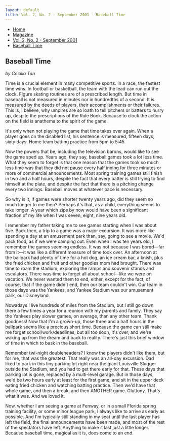 ```yaml
---
layout: default
title: Vol. 2, No. 2 - September 2001 - Baseball Time
---
```

<nav class="breadcrumb" aria-label="breadcrumbs">
  <ul>
    <li><a href="{{ site.url }}{{ site.baseurl }}/index.html">Home</a></li>
    <li><a href="../magazine-home.html">Magazine</a></li>
    <li><a href="bi_vol_2_no_2_home.html">Vol. 2, No. 2 - September 2001</a></li>
    <li class="is-active"><a href="#" aria-current="page">Baseball Time</a></li>
  </ul>
</nav>

<section class="storycontent">
  <h1>Baseball Time</h1>
  <p><em>by Cecilia Tan</em></p>

  <p>
    Time is a crucial element in many competitive sports. In a race, the fastest time wins. In football or basketball, the team with the lead can run out the clock. Figure skating routines are of a prescribed length. But time in baseball is not measured in minutes nor in hundredths of a second. It is measured by the deeds of players, their accomplishments or their failures. This is, I believe, why umpires are so loath to tell pitchers or batters to hurry up, despite the prescriptions of the Rule Book. Because to clock the action on the field is anathema to the spirit of the game.
  </p>

  <p>
    It's only when not playing the game that time takes over again. When a player goes on the disabled list, his sentence is measured, fifteen days, sixty days. Home team batting practice from 5pm to 5:45.
  </p>

  <p>
    Now the powers that be, including the television barons, would like to see the game sped up. Years ago, they say, baseball games took a lot less time. What they seem to forget is that one reason that the games took so much less time was that they did not pause every half inning for three minutes or more of commercial announcements. Most spring training games still finish in two and a half hours, despite the fact that every batter is still trying to find himself at the plate, and despite the fact that there is a pitching change every two innings. Baseball moves at whatever pace is necessary.
  </p>

  <p>
    So why is it, if games were shorter twenty years ago, did they seem so much longer to me then? Perhaps it's that, as a child, everything seems to take longer. A year which zips by now would have been a significant fraction of my life when I was seven, eight, nine years old.
  </p>

  <p>
    I remember my father taking me to see games starting when I was about five. Back then, a trip to a game was a major excursion. It was more like spending a day at an amusement park than, say, going to see a movie. We'd pack food, as if we were camping out. Even when I was ten years old, I remember the games seeming endless. It was not because I was bored&mdash;far from it&mdash;it was like a different measure of time took over. An afternoon at the ballpark had plenty of time for a hot dog, an ice cream bar, a knish, plus the fried chicken and fruit and other goodies mom had brought. There was time to roam the stadium, exploring the ramps and souvenir stands and escalators. There was time to forget all about school&mdash;like we were on vacation. We never wanted them to end, either, except for the fact, of course, that if the game didn't end, then our team couldn't win. Our team in those days was the Yankees, and Yankee Stadium was our amusement park, our Disneyland.
  </p>

  <p>
    Nowadays I live hundreds of miles from the Stadium, but I still go down there a few times a year for a reunion with my parents and family. They say the Yankees play slower games, on average, than any other team.  Thank goodness! Now that I'm a grown-up, those three and a half hours in the ballpark seems like a precious short time. Because the game can still make me forget school/work/deadlines, but all too soon, it's over, and we're waking up from the dream and back to reality. There's just this brief window of time in which to bask in the baseball.
  </p>

  <p>
    Remember twi-night doubleheaders? I know the players didn't like them, but for me, that was the greatest. That really was an all-day excursion. Dad liked to park in this tiny parking lot right near the giant Louisville Slugger outside the Stadium, and you had to get there early for that. These days that parking lot is gone, replaced by a multi-level garage. But in those days, we'd be two hours early at least for the first game, and sit in the upper deck eating fried chicken and watching batting practice. Then we'd have that whole game, and then a break, and then ANOTHER game. Gluttony. That's what it was. And we loved it.
  </p>

  <p>
    Now, whether I am seeing a game at Fenway, or in a small Florida spring training facility, or some minor league park, I always like to arrive as early as possible. And I'm typically still standing in my seat until the last player has left the field, the final announcements have been made, and most of the rest of the spectators have left. Anything to make it last just a little longer. Because baseball time, magical as it is, does come to an end.
  </p>

</section>
